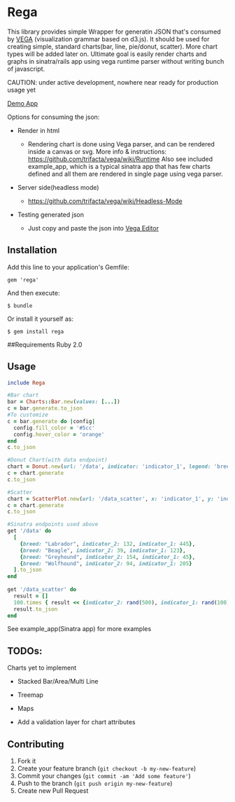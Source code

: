 # Rega
This library provides simple Wrapper for generatin JSON that's consumed by [VEGA](https://github.com/trifacta/vega) (visualization grammar based on d3.js). It should be used for creating simple, standard charts(bar, line, pie/donut, scatter). More chart types will be added later on. Ultimate goal is easily render charts and graphs in sinatra/rails app using vega runtime parser without writing bunch of javascript. 

CAUTION: under active development, nowhere near ready for production usage yet

[Demo App](http://salty-beyond-8121.herokuapp.com/)

Options for consuming the json:
* Render in html
    * Rendering chart is done using Vega parser, and can be rendered inside a canvas or svg. More info & instructions: https://github.com/trifacta/vega/wiki/Runtime
Also see included example_app, which is a typical sinatra app that has few charts defined and all them are rendered in single page using vega parser. 

* Server side(headless mode)
  * https://github.com/trifacta/vega/wiki/Headless-Mode
  
* Testing generated json
  * Just copy and paste the json into [Vega Editor](http://trifacta.github.io/vega/editor/)

## Installation

Add this line to your application's Gemfile:

    gem 'rega'

And then execute:

    $ bundle

Or install it yourself as:

    $ gem install rega

##Requirements
Ruby 2.0

## Usage
```ruby
include Rega

#Bar chart
bar = Charts::Bar.new(values: [...])
c = bar.generate.to_json
#To customize
c = bar.generate do |config|
  config.fill_color = '#5cc'
  config.hover_color = 'orange'
end
c.to_json

#Donut Chart(with data endpoint)
chart = Donut.new(url: '/data', indicator: 'indicator_1', legend: 'breed') 
c = chart.generate
c.to_json

#Scatter
chart = ScatterPlot.new(url: '/data_scatter', x: 'indicator_1', y: 'indicator_2') 
c = chart.generate
c.to_json

#Sinatra endpoints used above
get '/data' do
  [
    {breed: "Labrador", indicator_2: 132, indicator_1: 445},
    {breed: "Beagle", indicator_2: 39, indicator_1: 123},
    {breed: "Greyhound", indicator_2: 154, indicator_1: 45},
    {breed: "Wolfhound", indicator_2: 94, indicator_1: 205}
  ].to_json
end
  
get '/data_scatter' do
  result = []
  100.times { result << {indicator_2: rand(500), indicator_1: rand(100)} }
  result.to_json
end
```

See example_app(Sinatra app) for more examples

## TODOs: 
Charts yet to implement
* Stacked Bar/Area/Multi Line
* Treemap
* Maps

* Add a validation layer for chart attributes



## Contributing

1. Fork it
2. Create your feature branch (`git checkout -b my-new-feature`)
3. Commit your changes (`git commit -am 'Add some feature'`)
4. Push to the branch (`git push origin my-new-feature`)
5. Create new Pull Request
